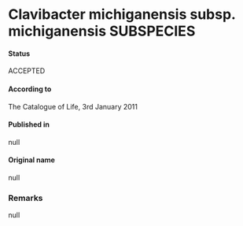 # Clavibacter michiganensis subsp. michiganensis SUBSPECIES

#### Status
ACCEPTED

#### According to
The Catalogue of Life, 3rd January 2011

#### Published in
null

#### Original name
null

### Remarks
null